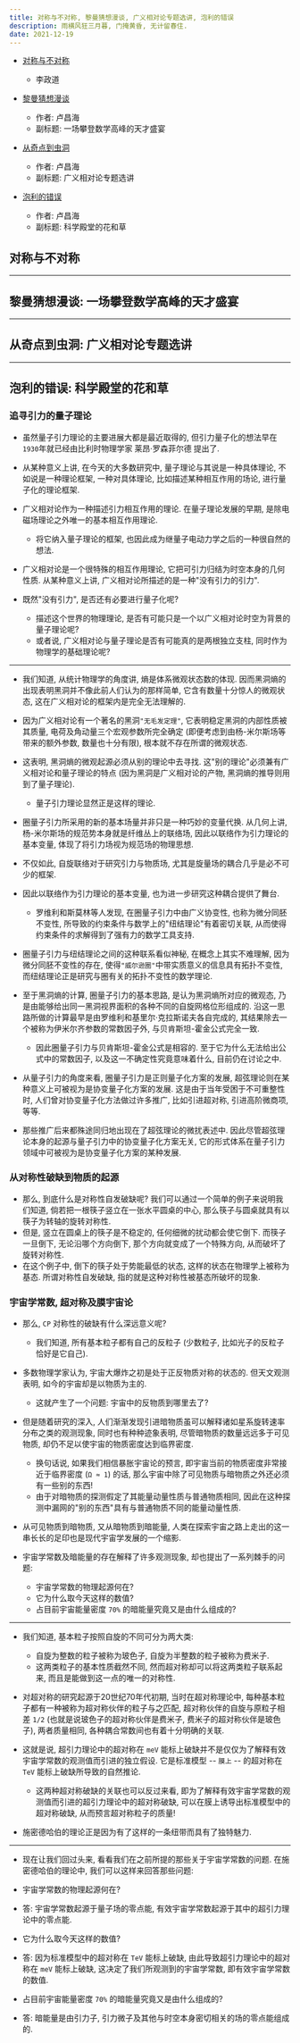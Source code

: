 ```yaml
---
title: 对称与不对称, 黎曼猜想漫谈, 广义相对论专题选讲, 泡利的错误
description: 雨横风狂三月暮, 门掩黄昏, 无计留春住.
date: 2021-12-19
---
```


- [对称与不对称](https://book.douban.com/subject/35358021/)
  - 李政道

- [黎曼猜想漫谈](https://book.douban.com/subject/26849607/)
  - 作者: 卢昌海
  - 副标题: 一场攀登数学高峰的天才盛宴

- [从奇点到虫洞](https://book.douban.com/subject/25775689/)
  - 作者: 卢昌海
  - 副标题: 广义相对论专题选讲

- [泡利的错误](https://book.douban.com/subject/30333795/)
  - 作者: 卢昌海
  - 副标题: 科学殿堂的花和草

## 对称与不对称

------------------

## 黎曼猜想漫谈: 一场攀登数学高峰的天才盛宴

------------------

## 从奇点到虫洞: 广义相对论专题选讲

------------------

## 泡利的错误: 科学殿堂的花和草

### 追寻引力的量子理论

- 虽然量子引力理论的主要进展大都是最近取得的,
  但引力量子化的想法早在`1930`年就已经由比利时物理学家
  莱昂·罗森菲尔德
  提出了.
- 从某种意义上讲, 在今天的大多数研究中,
  量子理论与其说是一种具体理论, 不如说是一种理论框架, 一种对具体理论,
  比如描述某种相互作用的场论, 进行量子化的理论框架.
- 广义相对论作为一种描述引力相互作用的理论. 在量子理论发展的早期,
  是除电磁场理论之外唯一的基本相互作用理论.
  - 将它纳入量子理论的框架, 也因此成为继量子电动力学之后的一种很自然的想法.

- 广义相对论是一个很特殊的相互作用理论,
  它把可引力归结为时空本身的几何性质. 从某种意义上讲,
  广义相对论所描述的是一种"没有引力的引力".
- 既然"没有引力", 是否还有必要进行量子化呢?
  - 描述这个世界的物理理论, 是否有可能只是一个以广义相对论时空为背景的量子理论呢?
  - 或者说, 广义相对论与量子理论是否有可能真的是两根独立支柱,
    同时作为物理学的基础理论呢?

---

- 我们知道, 从统计物理学的角度讲, 熵是体系微观状态数的体现.
  因而黑洞熵的出现表明黑洞并不像此前人们认为的那样简单,
  它含有数量十分惊人的微观状态, 这在广义相对论的框架内是完全无法理解的.
- 因为广义相对论有一个著名的黑洞`"无毛发定理"`,
  它表明稳定黑洞的内部性质被其质量,
  电荷及角动量三个宏观参数所完全确定
  (即便考虑到由杨-米尔斯场等带来的额外参数, 数量也十分有限),
  根本就不存在所谓的微观状态.
- 这表明, 黑洞熵的微观起源必须从别的理论中去寻找.
  这"别的理论"必须兼有广义相对论和量子理论的特点
  (因为黑洞是广义相对论的产物, 黑洞熵的推导则用到了量子理论).
  - 量子引力理论显然正是这样的理论.

- 圈量子引力所采用的新的基本场量并非只是一种巧妙的变量代换.
  从几何上讲, 杨-米尔斯场的规范势本身就是纤维丛上的联络场,
  因此以联络作为引力理论的基本变量, 体现了将引力场视为规范场的物理思想.
- 不仅如此, 自旋联络对于研究引力与物质场,
  尤其是旋量场的耦合几乎是必不可少的框架.
- 因此以联络作为引力理论的基本变量, 也为进一步研究这种耦合提供了舞台.
  - 罗维利和斯莫林等人发现, 在圈量子引力中由广义协变性, 也称为微分同胚不变性,
    所导致的约束条件与数学上的"纽结理论"有着密切关联,
    从而使得约束条件的求解得到了强有力的数学工具支持.
- 圈量子引力与纽结理论之间的这种联系看似神秘, 在概念上其实不难理解,
  因为微分同胚不变性的存在, 使得`"威尔逊圈"`中带实质意义的信息具有拓扑不变性,
  而纽结理论正是研究与圈有关的拓扑不变性的数学理论.

- 至于黑洞熵的计算, 圈量子引力的基本思路, 是认为黑洞熵所对应的微观态,
  乃是由能够给出同一黑洞视界面积的各种不同的自旋网格位形组成的.
  沿这一思路所做的计算最早是由罗维利和基里尔·克拉斯诺夫各自完成的,
  其结果除去一个被称为伊米尔齐参数的常数因子外,
  与贝肯斯坦-霍金公式完全一致.
  - 因此圈量子引力与贝肯斯坦-霍金公式是相容的.
    至于它为什么无法给出公式中的常数因子,
    以及这一不确定性究竟意味着什么,
    目前仍在讨论之中.

- 从量子引力的角度来看, 圈量子引力是正则量子化方案的发展,
  超弦理论则在某种意义上可被视为是协变量子化方案的发展.
  这是由于当年受困于不可重整性时, 人们曾对协变量子化方法做过许多推广,
  比如引进超对称, 引进高阶微商项, 等等.
- 那些推广后来都殊途同归地出现在了超弦理论的微扰表述中.
  因此尽管超弦理论本身的起源与量子引力中的协变量子化方案无关,
  它的形式体系在量子引力领域中可被视为是协变量子化方案的某种发展.

### 从对称性破缺到物质的起源

- 那么, 到底什么是对称性自发破缺呢?
  我们可以通过一个简单的例子来说明我们知道,
  倘若把一根筷子竖立在一张水平圆桌的中心,
  那么筷子与圆桌就具有以筷子为转轴的旋转对称性.
- 但是, 竖立在圆桌上的筷子是不稳定的, 任何细微的扰动都会使它倒下.
  而筷子一旦倒下, 无论沿哪个方向倒下, 那个方向就变成了一个特殊方向,
  从而破坏了旋转对称性.
- 在这个例子中, 倒下的筷子处于势能最低的状态, 这样的状态在物理学上被称为基态.
  所谓对称性自发破缺, 指的就是这种对称性被基态所破坏的现象.

### 宇宙学常数, 超对称及膜宇宙论

- 那么, `CP` 对称性的破缺有什么深远意义呢?
  - 我们知道, 所有基本粒子都有自己的反粒子
    (少数粒子, 比如光子的反粒子恰好是它自己).
- 多数物理学家认为, 宇宙大爆炸之初是处于正反物质对称的状态的.
  但天文观测表明, 如今的宇宙却是以物质为主的.
  - 这就产生了一个问题: 宇宙中的反物质到哪里去了?

- 但是随着研究的深入, 人们渐渐发现引进暗物质虽可以解释诸如星系旋转速率分布之类的观测现象,
  同时也有种种迹象表明, 尽管暗物质的数量远远多于可见物质,
  却仍不足以使宇宙的物质密度达到临界密度.
  - 换句话说, 如果我们相信暴胀宇宙论的预言,
    即宇宙当前的物质密度非常接近于临界密度 (`Ω ≈ 1`) 的话,
    那么宇宙中除了可见物质与暗物质之外还必须有一些别的东西!
  - 由于对暗物质的探测假定了其能量动量性质与普通物质相同,
    因此在这种探测中漏网的"别的东西"具有与普通物质不同的能量动量性质.

- 从可见物质到暗物质, 又从暗物质到暗能量,
  人类在探索宇宙之路上走出的这一串长长的足印也是现代宇宙学发展的一个缩影.
- 宇宙学常数及暗能量的存在解释了许多观测现象, 却也提出了一系列棘手的问题:
  - 宇宙学常数的物理起源何在?
  - 它为什么取今天这样的数值?
  - 占目前宇宙能量密度 `70%` 的暗能量究竟又是由什么组成的?

---

- 我们知道, 基本粒子按照自旋的不同可分为两大类:
  - 自旋为整数的粒子被称为玻色子, 自旋为半整数的粒子被称为费米子.
  - 这两类粒子的基本性质截然不同, 然而超对称却可以将这两类粒子联系起来,
    而且是能做到这一点的唯一的对称性.
- 对超对称的研究起源于20世纪70年代初期, 当时在超对称理论中,
  每种基本粒子都有一种被称为超对称伙伴的粒子与之匹配,
  超对称伙伴的自旋与原粒子相差 `1/2`
  (也就是说玻色子的超对称伙伴是费米子, 费米子的超对称伙伴是玻色子),
  两者质量相同, 各种耦合常数间也有着十分明确的关联.

- 这就是说, 超引力理论中的超对称在 `meV`
  能标上破缺并不是仅仅为了解释有效宇宙学常数的观测值而引进的独立假设.
  它是标准模型 -- `膜上` -- 的超对称在 `TeV` 能标上破缺所导致的自然推论.
  - 这两种超对称破缺的关联也可以反过来看,
    即为了解释有效宇宙学常数的观测值而引进的超引力理论中的超对称破缺,
    可以在膜上诱导出标准模型中的超对称破缺, 从而预言超对称粒子的质量!
- 施密德哈伯的理论正是因为有了这样的一条纽带而具有了独特魅力.

---

- 现在让我们回过头来, 看看我们在之前所提的那些关于宇宙学常数的问题.
  在施密德哈伯的理论中, 我们可以这样来回答那些问题:

- 宇宙学常数的物理起源何在?
- 答: 宇宙学常数起源于量子场的零点能, 有效宇宙学常数起源于其中的超引力理论中的零点能.

- 它为什么取今天这样的数值?
- 答: 因为标准模型中的超对称在 `TeV` 能标上破缺,
  由此导致超引力理论中的超对称在 `meV` 能标上破缺,
  这决定了我们所观测到的宇宙学常数, 即有效宇宙学常数的数值.

- 占目前宇宙能量密度 `70%` 的暗能量究竟又是由什么组成的?
- 答: 暗能量是由引力子, 引力微子及其他与时空本身密切相关的场的零点能组成的.
